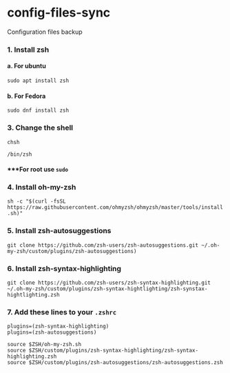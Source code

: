 # config-files-sync
Configuration files backup

### 1. Install zsh

#### a. For ubuntu
`sudo apt install zsh`

#### b. For Fedora
`sudo dnf install zsh`

### 3. Change the shell
`chsh`

`/bin/zsh`
#### ***For root use `sudo`

### 4. Install oh-my-zsh
`sh -c "$(curl -fsSL https://raw.githubusercontent.com/ohmyzsh/ohmyzsh/master/tools/install.sh)"`

### 5. Install zsh-autosuggestions

`git clone https://github.com/zsh-users/zsh-autosuggestions.git ~/.oh-my-zsh/custom/plugins/zsh-autosuggestions)`

### 6. Install zsh-syntax-highlighting

`git clone https://github.com/zsh-users/zsh-syntax-highlighting.git ~/.oh-my-zsh/custom/plugins/zsh-syntax-hightlighting/zsh-synstax-hightlighting.zsh`

### 7. Add these lines to your `.zshrc`
```
plugins=(zsh-syntax-highlighting)
plugins=(zsh-autosuggestions)

source $ZSH/oh-my-zsh.sh
source $ZSH/custom/plugins/zsh-syntax-highlighting/zsh-syntax-highlighting.zsh
source $ZSH/custom/plugins/zsh-autosuggestions/zsh-autosuggestions.zsh
```